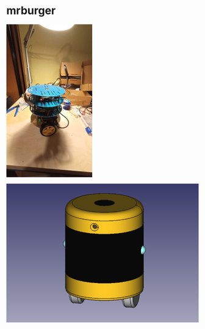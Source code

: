 # mrburger

[![video](resources/IMG_20240803_034906_3.jpg)](https://youtube.com/shorts/dS5dcS42dTs)

![freecad](resources/freecad_model.png)

